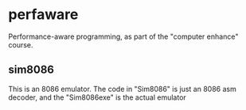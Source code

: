 # perfaware
Performance-aware programming, as part of the "computer enhance" course.

## sim8086
This is an 8086 emulator. The code in "Sim8086" is just an 8086 asm decoder, and the "Sim8086exe" is the actual emulator

